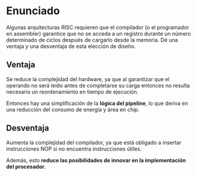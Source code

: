 # Enunciado
Algunas arquitecturas RISC requieren que el compilador (o el programador en assembler) garantice que no se acceda a un registro durante un número determinado de ciclos después de cargarlo desde la memoria. Dé una ventaja y 
una desventaja de esta elección de diseño.

## Ventaja
Se reduce la complejidad del hardware, ya que al garantizar que el operando no será leído antes de completarse su carga entonces no resulta necesario un reordenamiento en tiempo de ejecución.

Entonces hay una simplificación de la <b>lógica del pipeline</b>, lo que deriva en una reducción del consumo de energía y área en chip.

## Desventaja
Aumenta la complejidad del compilador, ya que está obligado a insertar instrucciones NOP si no encuentra instrucciones útiles.

Además, esto <b>reduce las posibilidades de innovar en la implementación del procesador</b>.